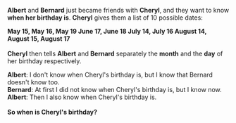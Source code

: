 **Albert** and **Bernard** just became friends with **Cheryl**, and they want to know **when her birthday is**. **Cheryl** gives them a list of 10 possible dates:

**May 15, May 16, May 19
June 17, June 18
July 14, July 16
August 14, August 15, August 17**<br><br>
**Cheryl** then tells **Albert** and **Bernard** separately the **month** and the **day** of her birthday respectively.

**Albert**: I don't know when Cheryl's birthday is, but I know that Bernard doesn't know too.<br>
**Bernard**: At first I did not know when Cheryl's birthday is, but I know now.<br>
**Albert**: Then I also know when Cheryl's birthday is.<br><br>
**So when is Cheryl's birthday?**


